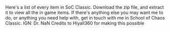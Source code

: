 Here's a list of every item in SoC Classic. Download the zip file, and extract it to view all the in game items. 
If there's anything else you may want me to do, or anything you need help with, get in touch with me in School of Chaos Classic.
IGN: Dr. NaN
Credits to Hiyall360 for making this possible
